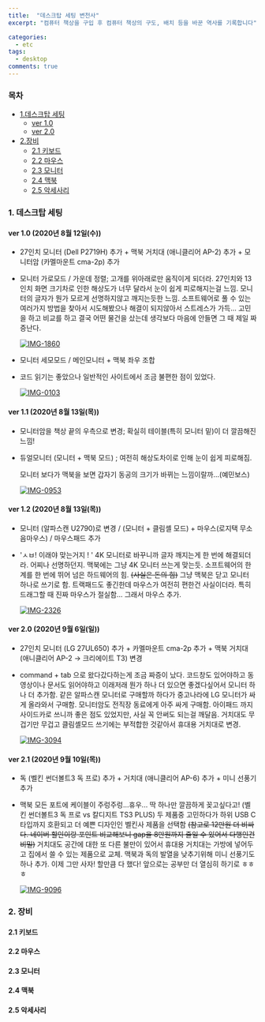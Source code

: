 ```yaml
---
title:  "데스크탑 세팅 변천사"
excerpt: "컴퓨터 책상을 구입 후 컴퓨터 책상의 구도, 배치 등을 바꾼 역사를 기록합니다"

categories:
  - etc
tags:
  - desktop
comments: true
---
```



<h3>목차</h3>


- [1.데스크탑 세팅](#1데스크탑-세팅)
    - [ver 1.0](#ver-10-2020년-8월-12일수)
    - [ver 2.0](#ver-2.0)
- [2.장비](#2장비)
    - [2.1 키보드](#2.1키보드)
    - [2.2 마우스](#2.2마우스)
    - [2.3 모니터](#2.3모니터)
    - [2.4 맥북](#2.4맥북)
    - [2.5 악세사리](#2.5악세사리)

### 1. 데스크탑 세팅

#### ver 1.0 (2020년 8월 12일(수))

- 27인치 모니터 (Dell P2719H) 추가 + 맥북 거치대 (애니클리어 AP-2) 추가 + 모니터암 (카멜마운트 cma-2p) 추가

- 모니터 가로모드 / 가운데 정렬; 고개를 위아래로만 움직이게 되더라. 27인치와 13인치 화면 크기차로 인한 해상도가 너무 달라서 눈이 쉽게 피로해지는걸 느낌. 모니터의 글자가 뭔가 모르게 선명하지않고 깨지는듯한 느낌. 소프트웨어로 풀 수 있는 여러가지 방법을 찾아서 시도해봤으나 해결이 되지않아서 스트레스가 가득... 고민을 하고 비교를 하고 결국 어떤 물건을 샀는데 생각보다 마음에 안들면 그 때 제일 짜증난다.

  <a href="https://ibb.co/PFwmJ6t"><img src="https://i.ibb.co/mb6DdcS/IMG-1860.jpg" alt="IMG-1860" border="0"></a>

- 모니터 세모모드 / 메인모니터 + 맥북 좌우 조합

- 코드 읽기는 좋았으나 일반적인 사이트에서 조금 불편한 점이 있었다.

  <a href="https://ibb.co/hW8N69y"><img src="https://i.ibb.co/PhCyLjN/IMG-0103.jpg" alt="IMG-0103" border="0"></a>



#### ver 1.1 (2020년 8월 13일(목))

- 모니터암을 책상 끝의 우측으로 변경; 확실히 테이블(특히 모니터 밑)이 더 깔끔해진 느낌!

- 듀얼모니터 (모니터 + 맥북 모드) ; 여전히 해상도차이로 인해 눈이 쉽게 피로해짐.

  모니터 보다가 맥북을 보면 갑자기 동공의 크기가 바뀌는 느낌이랄까...(예민보스)

  <a href="https://ibb.co/Bnx12nY"><img src="https://i.ibb.co/MB4XkBJ/IMG-0953.jpg" alt="IMG-0953" border="0"></a>



#### ver 1.2 (2020년 8월 13일(목))

- 모니터 (알파스캔 U2790)로 변경 / (모니터 + 클림셸 모드) + 마우스(로지택 무소음마우스) / 마우스패드 추가

- 'ㅅㅂ! 이래야 맞는거지 ! ' 4K 모니터로 바꾸니까 글자 깨지는게 한 번에 해결되더라. 어찌나 선명하던지. 맥북에는 그냥 4K 모니터 쓰는게 맞는듯. 소프트웨어의 한계를 한 번에 뛰어 넘은 하드웨어의 힘. ~~(사실은 돈의 힘)~~ 그냥 맥북은 닫고 모니터 하나로 쓰기로 함. 트랙패드도 좋긴한데 마우스가 여전히 편한건 사실이더라. 특히 드래그할 때 진짜 마우스가 절실함... 그래서 마우스 추가.

  <a href="https://ibb.co/pQfXLF5"><img src="https://i.ibb.co/hcB8mzw/IMG-2326.jpg" alt="IMG-2326" border="0"></a>



#### ver 2.0 (2020년 9월 6일(일))

- 27인치 모니터 (LG 27UL650) 추가 + 카멜마운트 cma-2p 추가 + 맥북 거치대 (애니클리어 AP-2 -> 크리에이트 T3) 변경

- command + tab 으로 왔다갔다하는게 조금 짜증이 났다. 코드창도 있어야하고 동영상이나 문서도 읽어야하고 이래저래 뭔가 하나 더 있으면 좋겠다싶어서 모니터 하나 더 추가함. 같은 알파스캔 모니터로 구매할까 하다가 중고나라에 LG 모니터가 싸게 올라와서 구매함. 모니터암도 전직장 동료에게 아주 싸게 구매함. 아이패드 까지 사이드카로 쓰니까 좋은 점도 있었지만, 사실 꼭 안써도 되는걸 깨달음. 거치대도 무겁기만 무겁고 클림셸모드 쓰기에는 부적합한 것같아서 휴대용 거치대로 변경.

  <a href="https://ibb.co/Pj0kTxQ"><img src="https://i.ibb.co/MSQd8n6/IMG-3094.jpg" alt="IMG-3094" border="0"></a>



#### ver 2.1 (2020년 9월 10일(목))

- 독 (벨킨 썬더볼트3 독 프로) 추가 + 거치대 (애니클리어 AP-6) 추가 + 미니 선풍기 추가

- 맥북 모든 포트에 케이블이 주렁주렁...휴우... 딱 하나만 깔끔하게 꽂고싶다고! (벨킨 썬더볼트3 독 프로 vs 칼디지트 TS3 PLUS) 두 제품중 고민하다가 하위 USB C타입까지 호환되고 더 예쁜 디자인인 벨킨사 제품을 선택함 ~~(참고로 12만원 더 비싸다. 네이버 할인이랑 포인트 비교해보니 gap을 8만원까지 줄일 수 있어서 다행인건 비밀)~~ 거치대도 공간에 대한 또 다른 불만이 있어서 휴대용 거치대는 가방에 넣어두고 집에서 쓸 수 있는 제품으로 교체. 맥북과 독의 발열을 낮추기위해 미니 선풍기도 하나 추가. 이제 그만 사자! 할만큼 다 했다! 앞으로는 공부만 더 열심히 하기로 ㅎㅎㅎ

  <a href="https://ibb.co/5c24HJW"><img src="https://i.ibb.co/q1xjQ2M/IMG-9096.jpg" alt="IMG-9096" border="0"></a>



### 2. 장비

#### 2.1 키보드

#### 2.2 마우스

#### 2.3 모니터

#### 2.4 맥북

#### 2.5 악세사리


